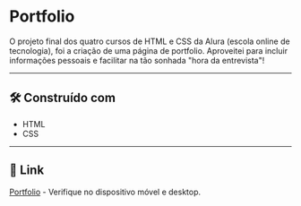 # Portfolio

O projeto final dos quatro cursos de HTML e CSS da Alura (escola online de tecnologia), foi a criação de uma página de portfolio. Aproveitei para incluir informações pessoais e facilitar na tão sonhada "hora da entrevista"!


---

## 🛠️ Construído com

* HTML
* CSS

---

## 📌 Link

[Portfolio](https://rafahitomi.vercel.app/) - Verifique no dispositivo móvel e desktop.